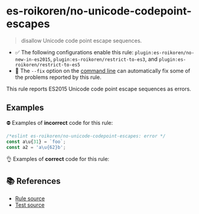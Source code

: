 # es-roikoren/no-unicode-codepoint-escapes
> disallow Unicode code point escape sequences.

- ✅ The following configurations enable this rule: `plugin:es-roikoren/no-new-in-es2015`, `plugin:es-roikoren/restrict-to-es3`, and `plugin:es-roikoren/restrict-to-es5`
- 🔧 The `--fix` option on the [command line](https://eslint.org/docs/user-guide/command-line-interface#fixing-problems) can automatically fix some of the problems reported by this rule.

This rule reports ES2015 Unicode code point escape sequences as errors.

## Examples

⛔ Examples of **incorrect** code for this rule:

```js
/*eslint es-roikoren/no-unicode-codepoint-escapes: error */
const a\u{31} = `foo`;
const a2 = 'a\u{62}b';
```

👌 Examples of **correct** code for this rule:

<eslint-playground type="good" code="/*eslint es-roikoren/no-unicode-codepoint-escapes: error */
const a\u0031 = `foo`
const a2 = 'a\u0062b'
" />

## 📚 References

- [Rule source](https://github.com/roikoren755/eslint-plugin-es/blob/v0.0.7/src/rules/no-unicode-codepoint-escapes.ts)
- [Test source](https://github.com/roikoren755/eslint-plugin-es/blob/v0.0.7/tests/src/rules/no-unicode-codepoint-escapes.ts)
